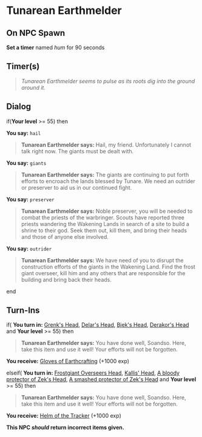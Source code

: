 # Tunarean Earthmelder
## On NPC Spawn

**Set a timer** named *hum* for 90 seconds
## Timer(s)

>*Tunarean Earthmelder seems to pulse as its roots dig into the ground around it.*
## Dialog

if(**Your level** >= 55) then


**You say:** `hail`




>**Tunarean Earthmelder says:** Hail, my friend. Unfortunately I cannot talk right now. The giants must be dealt with.


**You say:** `giants`




>**Tunarean Earthmelder says:** The giants are continuing to put forth efforts to encroach the lands blessed by Tunare. We need an outrider or preserver to aid us in our continued fight.


**You say:** `preserver`




>**Tunarean Earthmelder says:** Noble preserver, you will be needed to combat the priests of the warbringer. Scouts have reported three priests wandering the Wakening Lands in search of a site to build a shrine to their god. Seek them out, kill them, and bring their heads and those of anyone else involved.


**You say:** `outrider`




>**Tunarean Earthmelder says:** We have need of you to disrupt the construction efforts of the giants in the Wakening Land. Find the frost giant overseer, kill him and any others that are responsible for the building and bring back their heads.

end

## Turn-Ins




if( **You turn in:** [Grenk's Head](/item/31424), [Delar's Head](/item/31425), [Bjek's Head](/item/31426), [Derakor's Head](/item/31423) and **Your level** >= 55) then


>**Tunarean Earthmelder says:** You have done well, Soandso.  Here, take this item and use it well! Your efforts will not be forgotten.


 **You receive:**  [Gloves of Earthcrafting](/item/1208) (+1000 exp)

elseif( **You turn in:** [Frostgiant Overseers Head](/item/31419), [Kallis' Head](/item/31420), [A bloody protector of Zek's Head](/item/31421), [A smashed protector of Zek's Head](/item/31422) and **Your level** >= 55) then


>**Tunarean Earthmelder says:** You have done well, Soandso.  Here, take this item and use it well! Your efforts will not be forgotten.


 **You receive:**  [Helm of the Tracker](/item/1207) (+1000 exp)

**This NPC *should* return incorrect items given.**
